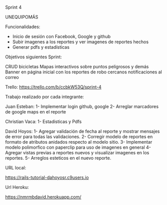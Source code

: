 Sprint 4

UNEQUIPOMÁS

Funcionalidades:
- Inicio de sesión con Facebook, Google y github
- Subir imagenes a los reportes y ver imagenes de reportes hechos
- Generar pdfs y estadísticas

Objetivos siguientes Sprint:

CRUD bicicletas
Mapas interactivos sobre puntos peligrosos y demás
Banner en página inicial con los reportes de robo cercanos
notificaciones al correo


Trello:
https://trello.com/b/ccbkW53Q/sprint-4

Trabajo realizado por cada integrante:

Juan Esteban:
1- Implementar login github, google
2- Arreglar marcadores de google maps en el reporte

Christian Vaca:
1- Estadisticas y Pdfs

David Hoyos:
1- Agregar validación de fecha al reporte y mostrar mensajes de error para todas las validaciones.
2- Corregir modelo de reportes en formato de atributos anidados respecto al modelo sitio.
3- Implementar modelo polimorfico con paperclip para uso de imagenes en general
4- Agregar vistas previas a reportes nuevos y visualizar imagenes en los reportes.
5- Arreglos esteticos en el nuevo reporte.


URL local:

https://rails-tutorial-dahoyosr.c9users.io

Url Heroku:

https://nmrmbdavid.herokuapp.com/

